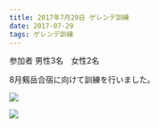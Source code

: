 ```yaml
---
title: 2017年7月29日 ゲレンデ訓練
date: 2017-07-29
tags: ゲレンデ訓練
---
```

参加者 男性3名　女性2名  

8月剱岳合宿に向けて訓練を行いました。  

![](/2017/07/29/20170729/dscn4407.jpg)  

![](/2017/07/29/20170729/dscn4410.jpg)
